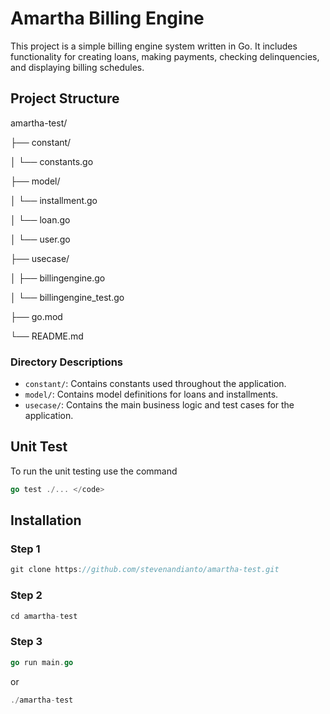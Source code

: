 # Amartha Billing Engine

This project is a simple billing engine system written in Go. It includes functionality for creating loans, making payments, checking delinquencies, and displaying billing schedules.

## Project Structure
amartha-test/

├── constant/

│ └── constants.go

├── model/

│ └── installment.go

│ └── loan.go

│ └── user.go

├── usecase/

│ ├── billingengine.go

│ └── billingengine_test.go

├── go.mod

└── README.md


### Directory Descriptions

- `constant/`: Contains constants used throughout the application.
- `model/`: Contains model definitions for loans and installments.
- `usecase/`: Contains the main business logic and test cases for the application.


## Unit Test
To run the unit testing use the command
```go
go test ./... </code>
```

## Installation

### Step 1
```go
git clone https://github.com/stevenandianto/amartha-test.git
```

### Step 2
```go
cd amartha-test
```

### Step 3
```go
go run main.go
```

or

```go 
./amartha-test
```



